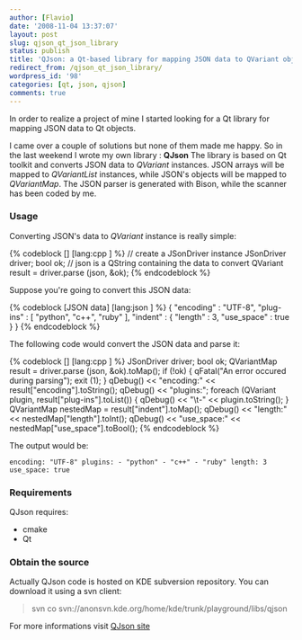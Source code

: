 ```yaml
---
author: [Flavio]
date: '2008-11-04 13:37:07'
layout: post
slug: qjson_qt_json_library
status: publish
title: 'QJson: a Qt-based library for mapping JSON data to QVariant objects'
redirect_from: /qjson_qt_json_library/
wordpress_id: '98'
categories: [qt, json, qjson]
comments: true
---
```


In order to realize a project of mine I started looking for a Qt library for
mapping JSON data to Qt objects.

I came over a couple of solutions but none of them made me happy. So in the
last weekend I wrote my own library : **QJson** The library is based on Qt
toolkit and converts JSON data to _QVariant_ instances. JSON arrays will be
mapped to _QVariantList_ instances, while JSON's objects will be mapped to
_QVariantMap_. The JSON parser is generated with Bison, while the scanner has
been coded by me.

### Usage

Converting JSON's data to _QVariant_ instance is really simple:

{% codeblock [] [lang:cpp ] %}
// create a JSonDriver instance
JSonDriver driver;
bool ok;
// json is a QString containing the data to convert
QVariant result = driver.parse (json, &ok);
{% endcodeblock %}

Suppose you're going to convert this JSON data:

{% codeblock [JSON data] [lang:json ] %}
{ "encoding" : "UTF-8", "plug-ins" : [ "python", "c++", "ruby" ],
  "indent" : { "length" : 3, "use_space" : true } }
{% endcodeblock %}

The following code would convert the JSON data and parse it:

{% codeblock [] [lang:cpp ] %}
JSonDriver driver;
bool ok;
QVariantMap result = driver.parse (json, &ok).toMap();
if (!ok) {
  qFatal("An error occured during parsing");
  exit (1);
}
qDebug() << "encoding:" << result["encoding"].toString();
qDebug() << "plugins:";
foreach (QVariant plugin, result["plug-ins"].toList()) {
  qDebug() << "\t-" << plugin.toString();
}
QVariantMap nestedMap = result["indent"].toMap();
qDebug() << "length:" << nestedMap["length"].toInt();
qDebug() << "use_space:" << nestedMap["use_space"].toBool();
{% endcodeblock %}

The output would be:

    encoding: "UTF-8" plugins: - "python" - "c++" - "ruby" length: 3 use_space: true

### Requirements

QJson requires:

  * cmake
  * Qt

### Obtain the source

Actually QJson code is hosted on KDE subversion repository. You can download
it using a svn client:

> svn co svn://anonsvn.kde.org/home/kde/trunk/playground/libs/qjson

For more informations visit [QJson site](http://qjson.sourceforge.net)

